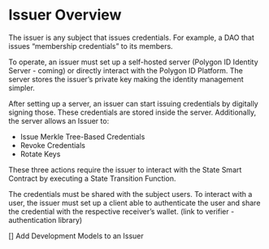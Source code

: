 # Issuer Overview

The issuer is any subject that issues credentials. For example, a DAO that issues “membership credentials” to its members.  

To operate, an issuer must set up a self-hosted server (Polygon ID Identity Server - coming) or directly interact with the Polygon ID Platform. The server stores the issuer’s private key making the identity management simpler.

After setting up a server, an issuer can start issuing credentials by digitally signing those. These credentials are stored inside the server. 
Additionally, the server allows an Issuer to: 

- Issue Merkle Tree-Based Credentials  
- Revoke Credentials
- Rotate Keys 

These three actions require the issuer to interact with the State Smart Contract by executing a State Transition Function.

The credentials must be shared with the subject users. To interact with a user, the issuer must set up a client able to authenticate the user and share the credential with the respective receiver’s wallet. (link to verifier - authentication library)

[] Add Development Models to an Issuer
